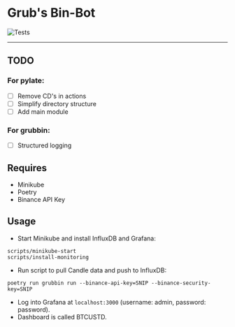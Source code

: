 # Grub's Bin-Bot
![Tests](https://github.com/rubberydub/grub-bin-bot/workflows/tests/badge.svg)

---

## TODO

### For pylate:
- [ ] Remove CD's in actions
- [ ] Simplify directory structure
- [ ] Add main module

### For grubbin:
- [ ] Structured logging


## Requires
- Minikube
- Poetry
- Binance API Key


## Usage

- Start Minikube and install InfluxDB and Grafana:
```
scripts/minikube-start
scripts/install-monitoring
```

- Run script to pull Candle data and push to InfluxDB:
```
poetry run grubbin run --binance-api-key=SNIP --binance-security-key=SNIP
```

- Log into Grafana at `localhost:3000` (username: admin, password: password).
- Dashboard is called BTCUSTD.
